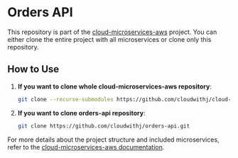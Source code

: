 # Orders API
This repository is part of the [cloud-microservices-aws](https://github.com/cloudwithj/cloud-microservices-aws) project. You can either clone the entire project with all microservices or clone only this repository.


## How to Use

1. **If you want to clone whole cloud-microservices-aws repository**:
   ```bash
   git clone --recurse-submodules https://github.com/cloudwithj/cloud-microservices-aws.git

2. **If you want to clone orders-api repository**:
   ```bash
   git clone https://github.com/cloudwithj/orders-api.git   


For more details about the project structure and included microservices, refer to the [cloud-microservices-aws documentation](https://github.com/cloudwithj/cloud-microservices-aws).
